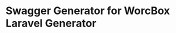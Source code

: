 Swagger Generator for WorcBox Laravel Generator
===================================================
